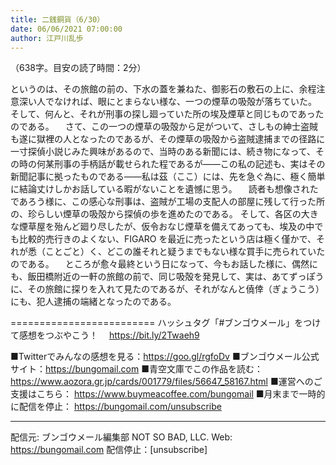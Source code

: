 ```yaml
---
title: 二銭銅貨（6/30）
date: 06/06/2021 07:00:00
author: 江戸川乱歩
---
```


（638字。目安の読了時間：2分）

というのは、その旅館の前の、下水の蓋を兼ねた、御影石の敷石の上に、余程注意深い人でなければ、眼にとまらない様な、一つの煙草の吸殻が落ちていた。
そして、何んと、それが刑事の探し廻っていた所の埃及煙草と同じものであったのである。
　さて、この一つの煙草の吸殻から足がついて、さしもの紳士盗賊も遂に獄裡の人となったのであるが、その煙草の吸殻から盗賊逮捕までの径路に一寸探偵小説じみた興味があるので、当時のある新聞には、続き物になって、その時の何某刑事の手柄話が載せられた程であるが――この私の記述も、実はその新聞記事に拠ったものである――私は茲（ここ）には、先を急ぐ為に、極く簡単に結論丈けしかお話している暇がないことを遺憾に思う。
　読者も想像されたであろう様に、この感心な刑事は、盗賊が工場の支配人の部屋に残して行った所の、珍らしい煙草の吸殻から探偵の歩を進めたのである。
そして、各区の大きな煙草屋を殆んど廻り尽したが、仮令おなじ煙草を備えてあっても、埃及の中でも比較的売行きのよくない、FIGARO を最近に売ったという店は極く僅かで、それが悉（ことごと）く、どこの誰それと疑うまでもない様な買手に売られていたのである。
　ところが愈々最終という日になって、今もお話した様に、偶然にも、飯田橋附近の一軒の旅館の前で、同じ吸殻を発見して、実は、あてずっぽうに、その旅館に探りを入れて見たのであるが、それがなんと僥倖（ぎょうこう）にも、犯人逮捕の端緒となったのである。

=========================
ハッシュタグ「#ブンゴウメール」をつけて感想をつぶやこう！　
https://bit.ly/2Twaeh9

■Twitterでみんなの感想を見る：https://goo.gl/rgfoDv
■ブンゴウメール公式サイト：https://bungomail.com
■青空文庫でこの作品を読む：https://www.aozora.gr.jp/cards/001779/files/56647_58167.html
■運営へのご支援はこちら： https://www.buymeacoffee.com/bungomail
■月末まで一時的に配信を停止： https://bungomail.com/unsubscribe

-------
配信元: ブンゴウメール編集部
NOT SO BAD, LLC.
Web: https://bungomail.com
配信停止：[unsubscribe]

